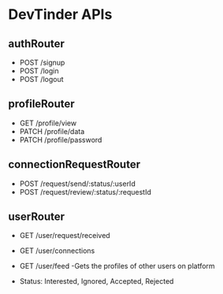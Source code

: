 # DevTinder APIs 

## authRouter
- POST /signup
- POST /login
- POST /logout

## profileRouter
- GET /profile/view
- PATCH /profile/data
- PATCH /profile/password

## connectionRequestRouter
- POST /request/send/:status/:userId
- POST /request/review/:status/:requestId


## userRouter
- GET /user/request/received
- GET /user/connections
- GET /user/feed -Gets the profiles of other users on platform


- Status: Interested, Ignored, Accepted, Rejected